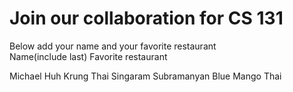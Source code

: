 # Join our collaboration for CS 131
Below add your name and your favorite restaurant
<br>
Name(include last)      Favorite restaurant <br>

Michael Huh             Krung Thai
Singaram Subramanyan    Blue Mango Thai

